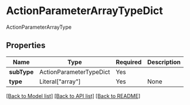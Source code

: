 # ActionParameterArrayTypeDict

ActionParameterArrayType

## Properties
| Name | Type | Required | Description |
| ------------ | ------------- | ------------- | ------------- |
**subType** | ActionParameterTypeDict | Yes |  |
**type** | Literal["array"] | Yes | None |


[[Back to Model list]](../../README.md#documentation-for-models) [[Back to API list]](../../README.md#documentation-for-api-endpoints) [[Back to README]](../../README.md)
